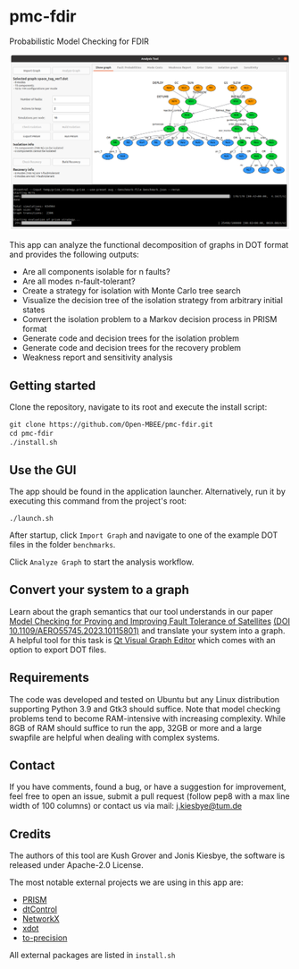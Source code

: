 # pmc-fdir
Probabilistic Model Checking for FDIR

![gui screenshot](gui_screenshot.png)

This app can analyze the functional decomposition of graphs in DOT format and provides the following outputs:
  * Are all components isolable for n faults?
  * Are all modes n-fault-tolerant?
  * Create a strategy for isolation with Monte Carlo tree search
  * Visualize the decision tree of the isolation strategy from arbitrary initial states
  * Convert the isolation problem to a Markov decision process in PRISM format
  * Generate code and decision trees for the isolation problem
  * Generate code and decision trees for the recovery problem
  * Weakness report and sensitivity analysis

## Getting started
Clone the repository, navigate to its root and execute the install script:
```
git clone https://github.com/Open-MBEE/pmc-fdir.git
cd pmc-fdir
./install.sh
```

## Use the GUI
The app should be found in the application launcher. Alternatively, run it by executing this command from the project's root:
```
./launch.sh
```

After startup, click `Import Graph` and navigate to one of the example DOT files in the folder `benchmarks`. 

Click `Analyze Graph` to start the analysis workflow.

## Convert your system to a graph
Learn about the graph semantics that our tool understands in our paper [Model Checking for Proving and Improving Fault Tolerance of Satellites](joniskiesbye.de/files/Model_Checking_for_Proving_and_Improving_Fault_Tolerance_of_Satellites_Accepted_Paper.pdf) [(DOI 10.1109/AERO55745.2023.10115801)](https://ieeexplore.ieee.org/document/10115801) and translate your system into a graph.
A helpful tool for this task is [Qt Visual Graph Editor](https://arsmasiuk.github.io/qvge/) which comes with an option to export DOT files.

## Requirements
The code was developed and tested on Ubuntu but any Linux distribution supporting Python 3.9 and Gtk3 should suffice.
Note that model checking problems tend to become RAM-intensive with increasing complexity. While 8GB of RAM should suffice to run the app, 32GB or more and a large swapfile are helpful when dealing with complex systems.

## Contact
If you have comments, found a bug, or have a suggestion for improvement, feel free to open an issue, submit a pull request (follow pep8 with a max line width of 100 columns) or contact us via mail: j.kiesbye@tum.de

## Credits
The authors of this tool are Kush Grover and Jonis Kiesbye,
the software is released under Apache-2.0 License.

The most notable external projects we are using in this app are:

* [PRISM](https://www.prismmodelchecker.org/)
* [dtControl](https://dtcontrol.model.in.tum.de/)
* [NetworkX](https://networkx.org/)
* [xdot](https://github.com/jrfonseca/xdot.py)
* [to-precision](https://bitbucket.org/william_rusnack/to-precision/src/master/)

All external packages are listed in `install.sh`

